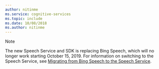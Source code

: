 ```yaml
---
author: nitinme
ms.service: cognitive-services
ms.topic: include
ms.date: 10/08/2018
ms.author: nitinme
---
```

> [!NOTE]
> The new Speech Service and SDK is replacing Bing Speech, which will no longer work starting October 15, 2019. For information on switching to the Speech Service, see [Migrating from Bing Speech to the Speech Service](../articles/cognitive-services/speech-service/how-to-migrate-from-bing-speech.md).